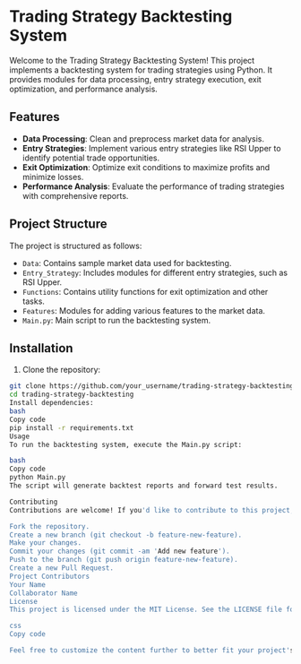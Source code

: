 # Trading Strategy Backtesting System

Welcome to the Trading Strategy Backtesting System! This project implements a backtesting system for trading strategies using Python. It provides modules for data processing, entry strategy execution, exit optimization, and performance analysis.

## Features

- **Data Processing**: Clean and preprocess market data for analysis.
- **Entry Strategies**: Implement various entry strategies like RSI Upper to identify potential trade opportunities.
- **Exit Optimization**: Optimize exit conditions to maximize profits and minimize losses.
- **Performance Analysis**: Evaluate the performance of trading strategies with comprehensive reports.

## Project Structure

The project is structured as follows:

- `Data`: Contains sample market data used for backtesting.
- `Entry_Strategy`: Includes modules for different entry strategies, such as RSI Upper.
- `Functions`: Contains utility functions for exit optimization and other tasks.
- `Features`: Modules for adding various features to the market data.
- `Main.py`: Main script to run the backtesting system.

## Installation

1. Clone the repository:

```bash
git clone https://github.com/your_username/trading-strategy-backtesting.git
cd trading-strategy-backtesting
Install dependencies:
bash
Copy code
pip install -r requirements.txt
Usage
To run the backtesting system, execute the Main.py script:

bash
Copy code
python Main.py
The script will generate backtest reports and forward test results.

Contributing
Contributions are welcome! If you'd like to contribute to this project, please follow these steps:

Fork the repository.
Create a new branch (git checkout -b feature-new-feature).
Make your changes.
Commit your changes (git commit -am 'Add new feature').
Push to the branch (git push origin feature-new-feature).
Create a new Pull Request.
Project Contributors
Your Name
Collaborator Name
License
This project is licensed under the MIT License. See the LICENSE file for details.

css
Copy code

Feel free to customize the content further to better fit your project's specifics and 
